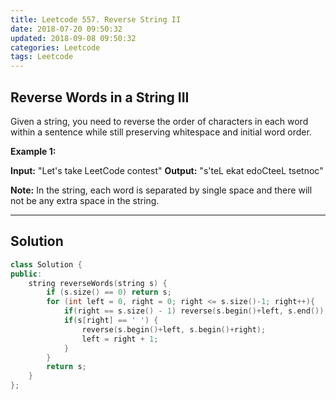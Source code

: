 ```yaml
---
title: Leetcode 557. Reverse String II
date: 2018-07-20 09:50:32
updated: 2018-09-08 09:50:32
categories: Leetcode
tags: Leetcode
---
```


## Reverse Words in a String III

Given a string, you need to reverse the order of characters in each word within a sentence while still preserving whitespace and initial word order.

**Example 1:**  

**Input:** "Let's take LeetCode contest"
**Output:** "s'teL ekat edoCteeL tsetnoc"

**Note:**  In the string, each word is separated by single space and there will not be any extra space in the string.


<!--more-->
****

## Solution

```cpp
class Solution {
public:
    string reverseWords(string s) {
        if (s.size() == 0) return s;
        for (int left = 0, right = 0; right <= s.size()-1; right++){
            if(right == s.size() - 1) reverse(s.begin()+left, s.end());
            if(s[right] == ' ') {
                reverse(s.begin()+left, s.begin()+right);
                left = right + 1;
            }
        }
        return s;
    }
};
```